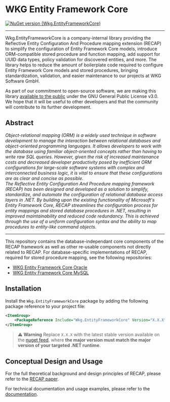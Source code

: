 # WKG Entity Framework Core

[![NuGet version (Wkg.EntityFrameworkCore)](https://img.shields.io/nuget/v/Wkg.EntityFrameworkCore.svg?style=flat-square)](https://www.nuget.org/packages/Wkg.EntityFrameworkCore/)

---

Wkg.EntityFrameworkCore is a company-internal library providing the Reflective Entity Configuration And Procedure mapping extension (RECAP) to simplify the configuration of Entity Framework Core models, introduce ORM-compatible stored procedure and function mapping, add support for UUID data types, policy validation for discovered entities, and more. The library helps to reduce the amount of boilerplate code required to configure Entity Framework Core models and stored procedures, bringing standardization, validation, and easier maintenance to our projects at WKG Software GmbH.

As part of our commitment to open-source software, we are making this library [available to the public](https://github.com/WKG-Software-GmbH/wkg-entity-framework-core) under the GNU General Public License v3.0. We hope that it will be useful to other developers and that the community will contribute to its further development.

## Abstract

*Object-relational mapping (ORM) is a widely used technique in software development to manage the interaction between relational databases and object-oriented programming languages. It allows developers to work with the database using familiar object-oriented concepts rather than having to write raw SQL queries. However, given the risk of increased maintenance costs and decreased developer productivity posed by inefficient ORM configurations for large-scale software systems with complex and interconnected business logic, it is vital to ensure that these configurations are as clear and concise as possible.*<br>
*The Reflective Entity Configuration And Procedure mapping framework (RECAP) has been designed and developed as a solution to simplify, standardize, and automate the configuration of relational database access layers in .NET. By building upon the existing functionality of Microsoft's Entity Framework Core, RECAP streamlines the configuration process for entity mappings and stored database procedures in .NET, resulting in improved maintainability and reduced code redundancy. This is achieved through the use of a uniform configuration syntax and the ability to map procedures to entity-like command objects.*

---

This repository contains the database-independant core components of the RECAP framework as well as other re-usable components not directly related to RECAP. For database-specific implementations of RECAP, required for stored procedure mapping, see the following repositories:

- [WKG Entity Framework Core Oracle](https://github.com/WKG-Software-GmbH//wkg-entity-framework-core-oracle)
- [WKG Entity Framework Core MySQL](https://github.com/WKG-Software-GmbH//wkg-entity-framework-core-mysql)

## Installation

Install the `Wkg.EntityFrameworkCore` package by adding the following package reference to your project file:

```xml
<ItemGroup>
    <PackageReference Include="Wkg.EntityFrameworkCore" Version="X.X.X" />
</ItemGroup>
```

> :warning: **Warning**
> Replace `X.X.X` with the latest stable version available on the [nuget feed](https://www.nuget.org/packages/Wkg.EntityFrameworkCore), where **the major version must match the major version of your targeted .NET runtime**.

## Conceptual Design and Usage

For the full theoretical background and design principles of RECAP, please refer to the [RECAP paper](https://github.com/WKG-Software-GmbH/wkg-entity-framework-core/tree/main/docs/RECAP-concept.pdf).

For technical documentation and usage examples, please refer to the [documentation](https://github.com/WKG-Software-GmbH/wkg-entity-framework-core/tree/main/docs/documentation.md).